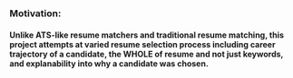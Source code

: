 ### Motivation: 
#### Unlike ATS-like resume matchers and traditional resume matching, this project attempts at varied resume selection process including career trajectory of a candidate, the WHOLE of resume and not just keywords, and explanability into why a candidate was chosen.

